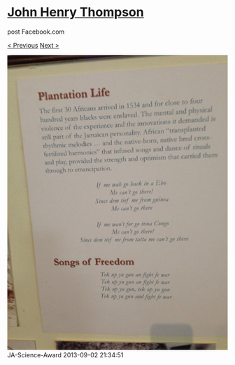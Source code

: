 # [John Henry Thompson](../README.md)
post Facebook.com

[< Previous](2013-09-02-15.md) [Next >](2013-09-02-17.md)

[![](../media/2013-09-02/JA-Science-Award-5.jpg)](../README.md)
JA-Science-Award
2013-09-02 21:34:51